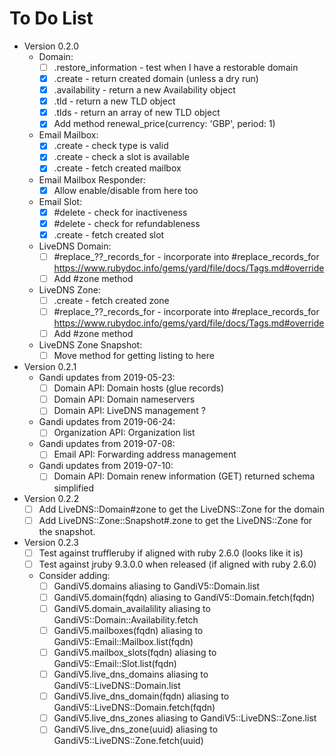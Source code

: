 # To Do List

* Version 0.2.0
  * Domain:
    * [ ] .restore_information - test when I have a restorable domain
    * [X] .create - return created domain (unless a dry run)
    * [X] .availability - return a new Availability object
    * [X] .tld - return a new TLD object
    * [X] .tlds - return an array of new TLD object
    * [X] Add method renewal_price(currency: 'GBP', period: 1)
  * Email Mailbox:
    * [X] .create - check type is valid
    * [X] .create - check a slot is available
    * [X] .create - fetch created mailbox
  * Email Mailbox Responder:
    * [X] Allow enable/disable from here too
  * Email Slot:
    * [X] #delete - check for inactiveness
    * [X] #delete - check for refundableness
    * [X] .create - fetch created slot
  * LiveDNS Domain:
    * [ ] #replace_??_records_for - incorporate into #replace_records_for
          <https://www.rubydoc.info/gems/yard/file/docs/Tags.md#override>
    * [ ] Add #zone method
  * LiveDNS Zone:
    * [ ] .create - fetch created zone
    * [ ] #replace_??_records_for - incorporate into #replace_records_for
          <https://www.rubydoc.info/gems/yard/file/docs/Tags.md#override>
    * [ ] Add #zone method
  * LiveDNS Zone Snapshot:
    * [ ] Move method for getting listing to here

* Version 0.2.1
  * Gandi updates from 2019-05-23:
    * [ ] Domain API: Domain hosts (glue records)
    * [ ] Domain API: Domain nameservers
    * [ ] Domain API: LiveDNS management ?
  * Gandi updates from 2019-06-24:
    * [ ] Organization API: Organization list
  * Gandi updates from 2019-07-08:
    * [ ] Email API: Forwarding address management
  * Gandi updates from 2019-07-10:
    * [ ] Domain API: Domain renew information (GET) returned schema simplified

* Version 0.2.2
  * [ ] Add LiveDNS::Domain#zone to get the LiveDNS::Zone for the domain
  * [ ] Add LiveDNS::Zone::Snapshot#.zone to get the LiveDNS::Zone for the snapshot.

* Version 0.2.3
  * [ ] Test against truffleruby if aligned with ruby 2.6.0 (looks like it is)
  * [ ] Test against jruby 9.3.0.0 when released (if aligned with ruby 2.6.0)
  * Consider adding:
    * [ ] GandiV5.domains aliasing to GandiV5::Domain.list
    * [ ] GandiV5.domain(fqdn) aliasing to GandiV5::Domain.fetch(fqdn)
    * [ ] GandiV5.domain_availalility aliasing to GandiV5::Domain::Availability.fetch
    * [ ] GandiV5.mailboxes(fqdn) aliasing to GandiV5::Email::Mailbox.list(fqdn)
    * [ ] GandiV5.mailbox_slots(fqdn) aliasing to GandiV5::Email::Slot.list(fqdn)
    * [ ] GandiV5.live_dns_domains aliasing to GandiV5::LiveDNS::Domain.list
    * [ ] GandiV5.live_dns_domain(fqdn) aliasing to GandiV5::LiveDNS::Domain.fetch(fqdn)
    * [ ] GandiV5.live_dns_zones aliasing to GandiV5::LiveDNS::Zone.list
    * [ ] GandiV5.live_dns_zone(uuid) aliasing to GandiV5::LiveDNS::Zone.fetch(uuid)
